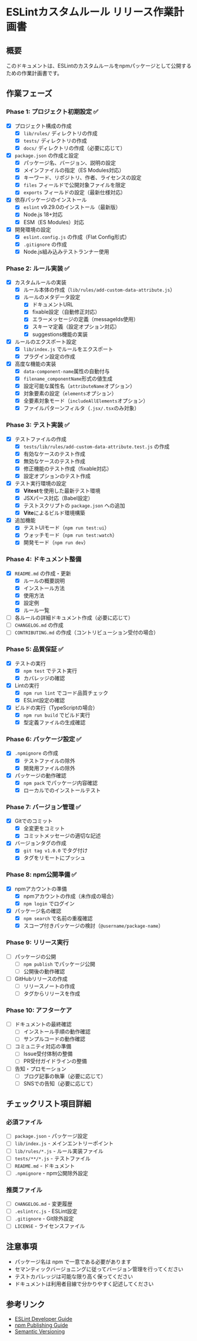 # ESLintカスタムルール リリース作業計画書

## 概要
このドキュメントは、ESLintのカスタムルールをnpmパッケージとして公開するための作業計画書です。

## 作業フェーズ

### Phase 1: プロジェクト初期設定 ✅
- [x] プロジェクト構成の作成
  - [x] `lib/rules/` ディレクトリの作成
  - [x] `tests/` ディレクトリの作成
  - [x] `docs/` ディレクトリの作成（必要に応じて）
- [x] `package.json` の作成と設定
  - [x] パッケージ名、バージョン、説明の設定
  - [x] メインファイルの指定（ES Modules対応）
  - [x] キーワード、リポジトリ、作者、ライセンスの設定
  - [x] `files` フィールドで公開対象ファイルを限定
  - [x] `exports` フィールドの設定（最新仕様対応）
- [x] 依存パッケージのインストール
  - [x] `eslint` v9.29.0のインストール（最新版）
  - [x] Node.js 18+対応
  - [x] ESM（ES Modules）対応
- [x] 開発環境の設定
  - [x] `eslint.config.js` の作成（Flat Config形式）
  - [x] `.gitignore` の作成
  - [x] Node.js組み込みテストランナー使用

### Phase 2: ルール実装 ✅
- [x] カスタムルールの実装
  - [x] ルール本体の作成（`lib/rules/add-custom-data-attribute.js`）
  - [x] ルールのメタデータ設定
    - [x] ドキュメントURL
    - [x] fixable設定（自動修正対応）
    - [x] エラーメッセージの定義（messageIds使用）
    - [x] スキーマ定義（設定オプション対応）
    - [x] suggestions機能の実装
- [x] ルールのエクスポート設定
  - [x] `lib/index.js` でルールをエクスポート
  - [x] プラグイン設定の作成
- [x] 高度な機能の実装
  - [x] `data-component-name`属性の自動付与
  - [x] `filename_componentName`形式の値生成
  - [x] 設定可能な属性名（`attributeName`オプション）
  - [x] 対象要素の設定（`elements`オプション）
  - [x] 全要素対象モード（`includeAllElements`オプション）
  - [x] ファイルパターンフィルタ（`.jsx/.tsx`のみ対象）

### Phase 3: テスト実装 ✅
- [x] テストファイルの作成
  - [x] `tests/lib/rules/add-custom-data-attribute.test.js` の作成
  - [x] 有効なケースのテスト作成
  - [x] 無効なケースのテスト作成
  - [x] 修正機能のテスト作成（fixable対応）
  - [x] 設定オプションのテスト作成
- [x] テスト実行環境の設定
  - [x] **Vitest**を使用した最新テスト環境
  - [x] JSXパース対応（Babel設定）
  - [x] テストスクリプトの `package.json` への追加
  - [x] **Vite**によるビルド環境構築
- [x] 追加機能
  - [x] テストUIモード（`npm run test:ui`）
  - [x] ウォッチモード（`npm run test:watch`）
  - [x] 開発モード（`npm run dev`）

### Phase 4: ドキュメント整備
- [x] `README.md` の作成・更新
  - [x] ルールの概要説明
  - [x] インストール方法
  - [x] 使用方法
  - [x] 設定例
  - [x] ルール一覧
- [ ] 各ルールの詳細ドキュメント作成（必要に応じて）
- [ ] `CHANGELOG.md` の作成
- [ ] `CONTRIBUTING.md` の作成（コントリビューション受付の場合）

### Phase 5: 品質保証 ✅
- [x] テストの実行
  - [x] `npm test` でテスト実行
  - [x] カバレッジの確認
- [x] Lintの実行
  - [x] `npm run lint` でコード品質チェック
  - [x] ESLint設定の確認
- [x] ビルドの実行（TypeScriptの場合）
  - [x] `npm run build` でビルド実行
  - [x] 型定義ファイルの生成確認

### Phase 6: パッケージ設定 ✅
- [x] `.npmignore` の作成
  - [x] テストファイルの除外
  - [x] 開発用ファイルの除外
- [x] パッケージの動作確認
  - [x] `npm pack` でパッケージ内容確認
  - [x] ローカルでのインストールテスト

### Phase 7: バージョン管理 ✅
- [x] Gitでのコミット
  - [x] 全変更をコミット
  - [x] コミットメッセージの適切な記述
- [x] バージョンタグの作成
  - [x] `git tag v1.0.0` でタグ付け
  - [x] タグをリモートにプッシュ

### Phase 8: npm公開準備 ✅
- [x] npmアカウントの準備
  - [x] npmアカウントの作成（未作成の場合）
  - [x] `npm login` でログイン
- [x] パッケージ名の確認
  - [x] `npm search` で名前の重複確認
  - [x] スコープ付きパッケージの検討（`@username/package-name`）

### Phase 9: リリース実行
- [ ] パッケージの公開
  - [ ] `npm publish` でパッケージ公開
  - [ ] 公開後の動作確認
- [ ] GitHubリリースの作成
  - [ ] リリースノートの作成
  - [ ] タグからリリースを作成

### Phase 10: アフターケア
- [ ] ドキュメントの最終確認
  - [ ] インストール手順の動作確認
  - [ ] サンプルコードの動作確認
- [ ] コミュニティ対応の準備
  - [ ] Issue受付体制の整備
  - [ ] PR受付ガイドラインの整備
- [ ] 告知・プロモーション
  - [ ] ブログ記事の執筆（必要に応じて）
  - [ ] SNSでの告知（必要に応じて）

## チェックリスト項目詳細

### 必須ファイル
- [ ] `package.json` - パッケージ設定
- [ ] `lib/index.js` - メインエントリーポイント
- [ ] `lib/rules/*.js` - ルール実装ファイル
- [ ] `tests/**/*.js` - テストファイル
- [ ] `README.md` - ドキュメント
- [ ] `.npmignore` - npm公開除外設定

### 推奨ファイル
- [ ] `CHANGELOG.md` - 変更履歴
- [ ] `.eslintrc.js` - ESLint設定
- [ ] `.gitignore` - Git除外設定
- [ ] `LICENSE` - ライセンスファイル

## 注意事項
- パッケージ名は npm で一意である必要があります
- セマンティックバージョニングに従ってバージョン管理を行ってください
- テストカバレッジは可能な限り高く保ってください
- ドキュメントは利用者目線で分かりやすく記述してください

## 参考リンク
- [ESLint Developer Guide](https://eslint.org/docs/developer-guide/)
- [npm Publishing Guide](https://docs.npmjs.com/getting-started/publishing-npm-packages)
- [Semantic Versioning](https://semver.org/) 
